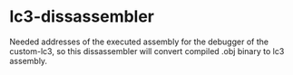 # lc3-dissassembler
Needed addresses of the executed assembly for the debugger of the custom-lc3, so this dissassembler will convert compiled .obj binary to lc3 assembly.
